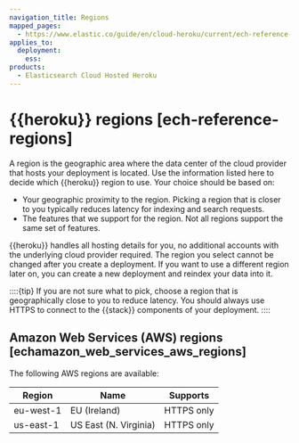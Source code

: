 ```yaml
---
navigation_title: Regions
mapped_pages:
  - https://www.elastic.co/guide/en/cloud-heroku/current/ech-reference-regions.html
applies_to:
  deployment:
    ess:
products:
  - Elasticsearch Cloud Hosted Heroku
---
```


# {{heroku}} regions [ech-reference-regions]

A region is the geographic area where the data center of the cloud provider that hosts your deployment is located. Use the information listed here to decide which {{heroku}} region to use. Your choice should be based on:

* Your geographic proximity to the region. Picking a region that is closer to you typically reduces latency for indexing and search requests.
* The features that we support for the region. Not all regions support the same set of features.

{{heroku}} handles all hosting details for you, no additional accounts with the underlying cloud provider required. The region you select cannot be changed after you create a deployment. If you want to use a different region later on, you can create a new deployment and reindex your data into it.

::::{tip} 
If you are not sure what to pick, choose a region that is geographically close to you to reduce latency. You should always use HTTPS to connect to the {{stack}} components of your deployment.
::::

## Amazon Web Services (AWS) regions [echamazon_web_services_aws_regions] 

The following AWS regions are available:

| Region | Name | Supports |
| --- | --- | --- |
| eu-west-1 | EU (Ireland) | HTTPS only |
| us-east-1 | US East (N. Virginia) | HTTPS only |

